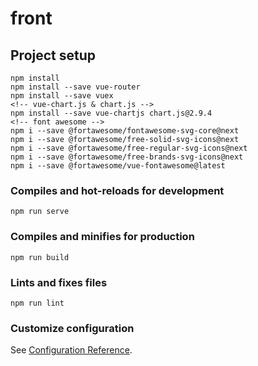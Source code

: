 # front

## Project setup
```
npm install
npm install --save vue-router
npm install --save vuex
<!-- vue-chart.js & chart.js -->
npm install --save vue-chartjs chart.js@2.9.4
<!-- font awesome -->
npm i --save @fortawesome/fontawesome-svg-core@next
npm i --save @fortawesome/free-solid-svg-icons@next
npm i --save @fortawesome/free-regular-svg-icons@next
npm i --save @fortawesome/free-brands-svg-icons@next
npm i --save @fortawesome/vue-fontawesome@latest
```

### Compiles and hot-reloads for development
```
npm run serve
```

### Compiles and minifies for production
```
npm run build
```

### Lints and fixes files
```
npm run lint
```

### Customize configuration
See [Configuration Reference](https://cli.vuejs.org/config/).
